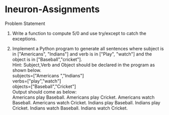 # Ineuron-Assignments
Problem Statement  
1. Write a function to compute 5/0 and use try/except to catch the exceptions.  

2. Implement a Python program to generate all sentences where subject is in  ["Americans", "Indians"] and verb is in ["Play", "watch"] and the object is in  ["Baseball","cricket"].  
Hint: Subject,Verb and Object should be declared in the program as shown below.  
subjects=["Americans ","Indians"]  
verbs=["play","watch"]  
objects=["Baseball","Cricket"]  
Output should come as below:  
Americans play Baseball.  Americans play Cricket.  Americans watch Baseball.  Americans watch Cricket.  Indians play Baseball.  Indians play Cricket.  Indians watch Baseball.  Indians watch Cricket. 
